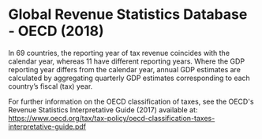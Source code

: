 # Global Revenue Statistics Database - OECD (2018)

In 69 countries, the reporting year of tax revenue coincides with the calendar year, whereas 11 have different reporting years.  Where the GDP reporting year differs from the calendar year, annual GDP estimates are calculated by aggregating quarterly GDP estimates corresponding to each country’s fiscal (tax) year.

For further information on the OECD classification of taxes, see the OECD's Revenue Statistics Interpretative Guide (2017) available at: https://www.oecd.org/tax/tax-policy/oecd-classification-taxes-interpretative-guide.pdf